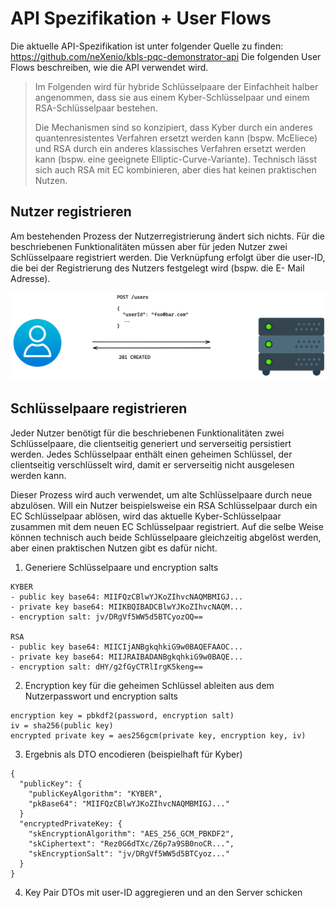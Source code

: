 # API Spezifikation + User Flows

Die aktuelle API-Spezifikation ist unter folgender Quelle zu finden:
https://github.com/neXenio/kbls-pqc-demonstrator-api
Die folgenden User Flows beschreiben, wie die API verwendet wird.

> Im Folgenden wird für hybride Schlüsselpaare der Einfachheit halber angenommen, dass sie aus einem 
> Kyber-Schlüsselpaar und einem RSA-Schlüsselpaar bestehen.
> 
> Die Mechanismen sind so konzipiert, dass Kyber durch ein anderes quantenresistentes Verfahren ersetzt werden kann 
> (bspw. McEliece) und RSA durch ein anderes klassisches Verfahren ersetzt werden kann (bspw. eine geeignete 
> Elliptic-Curve-Variante). Technisch lässt sich auch RSA mit EC kombinieren, aber dies hat keinen praktischen Nutzen.


## Nutzer registrieren

Am bestehenden Prozess der Nutzerregistrierung ändert sich nichts. Für die beschriebenen Funktionalitäten müssen aber 
für jeden Nutzer zwei Schlüsselpaare registriert werden. Die Verknüpfung erfolgt über die user-ID, die bei der 
Registrierung des Nutzers festgelegt wird (bspw. die E- Mail Adresse).

![](../images/03-01-user-registration.png)


## Schlüsselpaare registrieren

Jeder Nutzer benötigt für die beschriebenen Funktionalitäten zwei Schlüsselpaare, die clientseitig generiert und 
serverseitig persistiert werden. Jedes Schlüsselpaar enthält einen geheimen Schlüssel, der clientseitig verschlüsselt 
wird, damit er serverseitig nicht ausgelesen werden kann.

Dieser Prozess wird auch verwendet, um alte Schlüsselpaare durch neue abzulösen. Will ein Nutzer beispielsweise ein RSA 
Schlüsselpaar durch ein EC Schlüsselpaar ablösen, wird das aktuelle Kyber-Schlüsselpaar zusammen mit dem neuen EC 
Schlüsselpaar registriert. Auf die selbe Weise können technisch auch beide Schlüsselpaare gleichzeitig abgelöst werden, 
aber einen praktischen Nutzen gibt es dafür nicht.

1. Generiere Schlüsselpaare und encryption salts
```
KYBER
- public key base64: MIIFQzCBlwYJKoZIhvcNAQMBMIGJ...
- private key base64: MIIKBQIBADCBlwYJKoZIhvcNAQM...
- encryption salt: jv/DRgVf5WW5d5BTCyozOQ==

RSA
- public key base64: MIICIjANBgkqhkiG9w0BAQEFAAOC...
- private key base64: MIIJRAIBADANBgkqhkiG9w0BAQE...
- encryption salt: dHY/g2fGyCTRlIrgK5keng==
```
2. Encryption key für die geheimen Schlüssel ableiten aus dem Nutzerpasswort und encryption salts
```
encryption key = pbkdf2(password, encryption salt)
iv = sha256(public key)
encrypted private key = aes256gcm(private key, encryption key, iv)
```
3. Ergebnis als DTO encodieren (beispielhaft für Kyber)
```
{
  "publicKey": {
    "publicKeyAlgorithm": "KYBER",
    "pkBase64": "MIIFQzCBlwYJKoZIhvcNAQMBMIGJ..."
  }
  "encryptedPrivateKey: {
    "skEncryptionAlgorithm": "AES_256_GCM_PBKDF2",
    "skCiphertext": "Rez0G6dTXc/Z6p7a9SB0noCR...",
    "skEncryptionSalt": "jv/DRgVf5WW5d5BTCyoz..."
  }
}
```
4. Key Pair DTOs mit user-ID aggregieren und an den Server schicken
